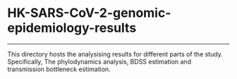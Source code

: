 # HK-SARS-CoV-2-genomic-epidemiology-**results**

---

This directory hosts the analysising results for different parts of the study. Specifically, The phylodynamics analysis, BDSS estimation and transmission bottleneck estimation. 